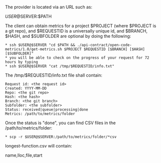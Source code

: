 The provider is located via an URL such as:

$USER@$SERVER:$PATH

The client can obtain metrics for a project $PROJECT (where $PROJECT is a git repo), and $REQUESTID is a universally unique id, and $BRANCH, $HASH, and $SUBFOLDER are optional by doing the following:

    * ssh $USER@$SERVER "cd $PATH && ./api-contract/open-code-metrics/1.0/get-metrics.sh $PROJECT $REQUESTID [$BRANCH] [$HASH] [$SUBFOLDER]"
    * you will be able to check on the progress of your request for 72 hours by typing
    * ssh $USER@$SERVER "cat /tmp/$REQUESTID/info.txt"

The /tmp/$REQUESTID/info.txt file shall contain:

    Request id: <the request id>
    Created: YYYY-MM-DD
    Repo: <the git repo>
    Hash: <the hash>
    Branch: <the git branch>
    Subfolder: <the subfolder>
    Status: received|queue|processing|done
    Metrics: /path/to/metrics/folder

Once the status is "done", you can find CSV files in the /path/to/metrics/folder:

    * scp -r $USER@$SERVER:/path/to/metrics/folder/*csv

longest-function.csv will contain:

  name,lloc,file,start
